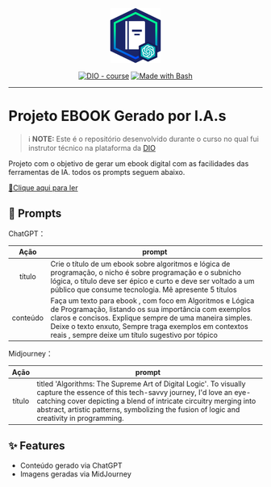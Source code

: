 <p align="center">
    <img width="100" src="banner.png">
</p>

<p align="center">
<a href="https://dio.me/"><img src="https://img.shields.io/badge/DIO-Course-28DA77?logo=youtube" alt="DIO - course"></a>
<a href="https://www.gnu.org/software/bash/" title="Go to Bash homepage"><img src="https://img.shields.io/badge/Prompt-Project-blue?logo=gnu-bash&amp;logoColor=white" alt="Made with Bash"></a></p>

-------

# Projeto EBOOK Gerado por I.A.s


 > ℹ️ **NOTE:** Este é o repositório desenvolvido durante o curso no qual fui instrutor técnico na plataforma da [DIO](https://dio.me)

Projeto com o objetivo de gerar um ebook digital com as facilidades das ferramentas de IA. todos os prompts
seguem abaixo.

<a href="Ebook - Luiz Felipe P. Rodrigues.pdf" title="View PDF now"> 📕Clique aqui para ler</a>

## 🧠 Prompts


ChatGPT：

|   Ação   | prompt                                                                                                                                                                                                                                                                         |
| :------: | ------------------------------------------------------------------------------------------------------------------------------------------------------------------------------------------------------------------------------------------------------------------------------ |
|  título  | Crie o título de um ebook sobre algoritmos e lógica de programação, o nicho é sobre programação e o subnicho lógica, o título deve ser épico e curto e deve ser voltado a um público que consume tecnologia. Mê apresente 5 títulos                                                          |
| conteúdo | Faça um texto para ebook , com foco em Algoritmos e Lógica de Programação, listando os sua importância com exemplos claros e concisos. Explique sempre de uma maneira simples. Deixe o texto enxuto, Sempre traga exemplos  em contextos reais , sempre deixe um título sugestivo por tópico

Midjourney：

|  Ação  | prompt                                                                                 |
| :----: | -------------------------------------------------------------------------------------- |
| título | titled 'Algorithms: The Supreme Art of Digital Logic'. To visually capture the essence of this tech-savvy journey, I'd love an eye-catching cover depicting a blend of intricate circuitry merging into abstract, artistic patterns, symbolizing the fusion of logic and creativity in programming. |

## ✨ Features

- Conteúdo gerado via ChatGPT
- Imagens geradas via MidJourney


